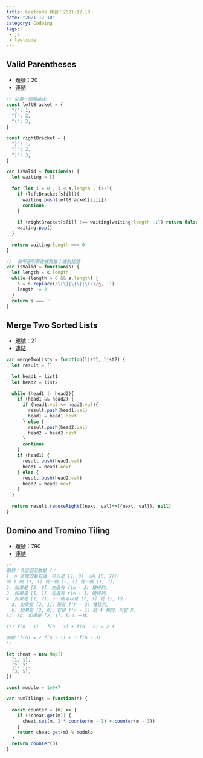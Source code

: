 ```yaml
---
title: Leetcode 練習：2021-12-10 
date: "2021-12-10"
category: Codeing
tags:
 - js
 - leetcode
---
```


## Valid Parentheses
* 題號：20
* [連結](https://leetcode.com/problems/valid-parentheses/)

```js
// 從第一個開始找
const leftBracket = {
  "{": 1,
  "[": 2,
  "(": 3,
}

const rightBracket = {
  "}": 1,
  "]": 2,
  ")": 3,
}

var isValid = function(s) {
  let waiting = []
  
  for (let i = 0 ; i < s.length ; i++){
    if (leftBracket[s[i]]){
      waiting.push(leftBracket[s[i]])
      continue
    }
    
    if (rightBracket[s[i]] !== waiting[waiting.length -1]) return false
    waiting.pop()
  }
  
  return waiting.length === 0
}
```

```js
//  使用正則表達式找最小成對括號
var isValid = function(s) {
  let length = s.length 
  while (length > 0 && s.length) {
    s = s.replace(/\[\]|\{\}|\(\)/g, '')
    length -= 2
  }
  return s === ''
}
```

## Merge Two Sorted Lists
* 題號：21
* [連結](https://leetcode.com/problems/merge-two-sorted-lists/)

```js
var mergeTwoLists = function(list1, list2) {
  let result = []
  
  let head1 = list1
  let head2 = list2
  
  while (head1 || head2){
    if (head1 && head2) {
      if (head1.val <= head2.val){
        result.push(head1.val)
        head1 = head1.next
      } else {
        result.push(head2.val)
        head2 = head2.next
      }
      continue
    }
    if (head1) {
      result.push(head1.val)
      head1 = head1.next
    } else {
      result.push(head2.val)
      head2 = head2.next
    }
  }
  
  return result.reduceRight((next, val)=>({next, val}), null)
}
```

## Domino and Tromino Tiling
* 題號：790
* [連結](https://leetcode.com/problems/domino-and-tromino-tiling/)

```js
/*
觀察：令遞迴函數是 f：
1. n 區塊的最右邊，可以是 [2, 0] （與 [0, 2]），
或 1 個 [1, 1] 或一個 [2, 1] 或一個 [1, 2]。
2. 如果是 [2, 0]，左邊有 f(n - 2) 種排列。
3. 如果是 [1, 1]，左邊有 f(n - 1) 種排列。
4. 如果是 [1, 2]，下一個可以是 [2, 1] 或 [2, 0]：
  a. 如果是 [2, 1]，那有 f(n - 3) 種排列。
  b. 如果是 [2, 0]，它和 f(n - 1) 的 4 相同，叫它 X。
5a. 5b. 如果是 [2, 1]，和 4 一樣。

(*) f(n - 1) - f(n - 3) + f(n - 2) = 2 X

加總：f(n) = 2 f(n - 1) + 3 f(n - 3)
*/

let cheat = new Map([
  [1, 1],
  [2, 2],
  [3, 5],
])

const modulo = 1e9+7

var numTilings = function(n) {	
  
  const counter = (m) => {
    if (!cheat.get(m)) {
      cheat.set(m, 2 * counter(m - 1) + counter(m - 3))
    }
    return cheat.get(m) % modulo
  }
  return counter(n)
}
```